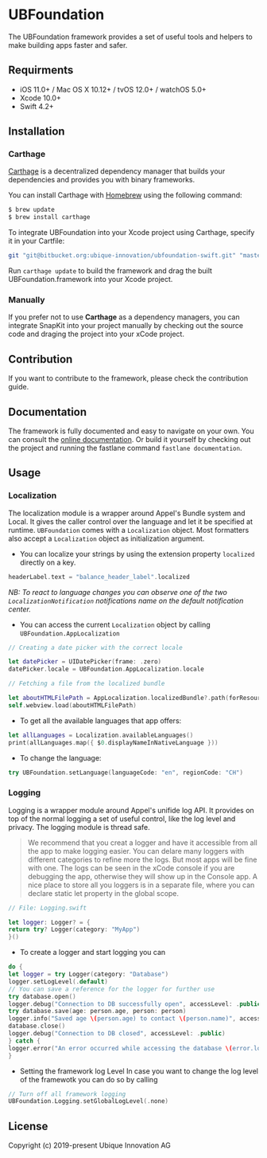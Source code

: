 # UBFoundation
The UBFoundation framework provides a set of useful tools and helpers to make building apps faster and safer.

## Requirments
- iOS 11.0+ / Mac OS X 10.12+ / tvOS 12.0+ / watchOS 5.0+
- Xcode 10.0+
- Swift 4.2+

## Installation
### Carthage
[Carthage](https://github.com/Carthage/Carthage) is a decentralized dependency manager that builds your dependencies and provides you with binary frameworks.

You can install Carthage with [Homebrew](https://brew.sh) using the following command:

```bash
$ brew update
$ brew install carthage
```

To integrate UBFoundation into your Xcode project using Carthage, specify it in your Cartfile:

```bash
git "git@bitbucket.org:ubique-innovation/ubfoundation-swift.git" "master"
```

Run `carthage update` to build the framework and drag the built UBFoundation.framework into your Xcode project.

### Manually
If you prefer not to use __Carthage__ as a dependency managers, you can integrate SnapKit into your project manually by checking out the source code and draging the project into your xCode project.

## Contribution
If you want to contribute to the framework, please check the contribution guide.

## Documentation
The framework is fully documented and easy to navigate on your own. You can consult the [online documentation](https://ubique.ch/ubFoundation/documentation). Or build it yourself by checking out the project and running the fastlane command `fastlane documentation`.

## Usage
### Localization
The localization module is a wrapper around Appel's Bundle system and Local. It gives the caller control over the language and let it be specified at runtime. `UBFoundation` comes with a `Localization` object. Most formatters also accept a `Localization` object as initialization argument.

- You can localize your strings by using the extension property `localized` directly on a key.

```swift
headerLabel.text = "balance_header_label".localized
```
_NB: To react to language changes you can observe one of the two `LocalizationNotification` notifications name on the default notification center._

- You can access the current `Localization` object by calling `UBFoundation.AppLocalization` 

```swift
// Creating a date picker with the correct locale

let datePicker = UIDatePicker(frame: .zero)
datePicker.locale = UBFoundation.AppLocalization.locale

// Fetching a file from the localized bundle 

let aboutHTMLFilePath = AppLocalization.localizedBundle?.path(forResource: "about", ofType: "html")
self.webview.load(aboutHTMLFilePath)
```

- To get all the available languages that app offers:

```swift
let allLanguages = Localization.availableLanguages()
print(allLanguages.map({ $0.displayNameInNativeLanguage }))
```

- To change the language:

```swift
try UBFoundation.setLanguage(languageCode: "en", regionCode: "CH")
```

### Logging
Logging is a wrapper module around Appel's unifide log API. It provides on top of the normal logging a set of useful control, like the log level and privacy.
The logging module is thread safe.

> We recommend that you creat a logger and have it accessible from all the app to make logging easier.
> You can delare many loggers with different categories to refine more the logs. But most apps will be fine with one.
> The logs can be seen in the xCode console if you are debugging the app, otherwise they will show up in the Console app.
> A nice place to store all you loggers is in a separate file, where you can declare static let property in the global scope.

```swift
// File: Logging.swift

let logger: Logger? = {
return try? Logger(category: "MyApp")
}()

```

- To create a logger and start logging you can

```swift
do {
let logger = try Logger(category: "Database")
logger.setLogLevel(.default)
// You can save a reference for the logger for further use
try database.open()
logger.debug("Connection to DB successfully open", accessLevel: .public)
try database.save(age: person.age, person: person)
logger.info("Saved age \(person.age) to contact \(person.name)", accessLevel: .private)
database.close()
logger.debug("Connection to DB closed", accessLevel: .public)
} catch {
logger.error("An error occurred while accessing the database \(error.localizedDescription)", accessLevel: .public)
}
```


- Setting the framework log Level
In case you want to change the log level of the framewotk you can do so by calling

```swift
// Turn off all framework logging
UBFoundation.Logging.setGlobalLogLevel(.none)
```

## License

Copyright (c) 2019-present Ubique Innovation AG
